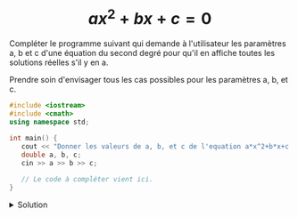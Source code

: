 # $$a x^2+b x+c=0$$

Compléter le programme suivant qui demande à l'utilisateur les paramètres a, b et c d'une 
équation du second degré pour qu'il en affiche toutes les solutions réelles s'il y en a.

Prendre soin d'envisager tous les cas possibles pour les paramètres a, b, et c.   

~~~cpp
#include <iostream>
#include <cmath>
using namespace std;

int main() {
   cout << "Donner les valeurs de a, b, et c de l'equation a*x^2+b*x+c : ";
   double a, b, c;
   cin >> a >> b >> c;
   
   // Le code à compléter vient ici.
}
~~~

<details>
<summary>Solution</summary>

~~~cpp
#include <iostream>
#include <cmath>
using namespace std;

int main() {

   cout << "Donner les valeurs de a, b, et c de l'equation a*x^2+b*x+c : ";
   double a, b, c;
   cin >> a >> b >> c;

   if (a == 0) {
      if (b == 0) {
         if (c == 0) {
            cout << "tout x est un solution" << endl;
         }
         else {
            cout << "pas de solution" << endl;
         }
      } else {
         cout << "1 solution : " << -c/b << endl;
      }
   } else {
      double discriminant = b * b - 4 * a * c;
      if(discriminant < 0 ) {
         cout << "pas de solution réelle" << endl;
      } else if (discriminant > 0) {
         double d = sqrt(discriminant);
         double r1 = (-b + d) / (2 * a);
         double r2 = (-b - d) / (2 * a);
         cout << "2 solutions réelle : " << r1 << " et " << r2 << endl;
      } else {
         cout << "1 solution réelle : " << - b / (2 * a) << endl;
      }
   }
}
~~~
</details>
